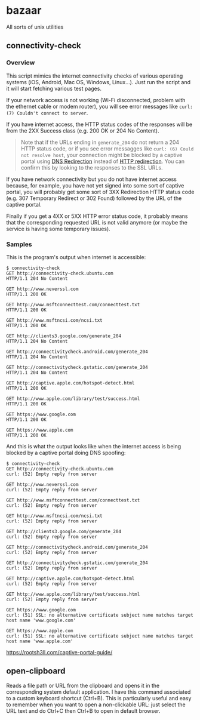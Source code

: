 # bazaar
All sorts of unix utilities

## connectivity-check

### Overview

This script mimics the internet connectivity checks of various operating systems (iOS, Android, Mac OS, Windows, Linux...). Just run the script and it will start fetching various test pages.

If your network access is not working (Wi-Fi disconnected, problem with the ethernet cable or modem router), you will see error messages like `curl: (7) Couldn't connect to server`.

If you have internet access, the HTTP status codes of the responses will be from the 2XX Success class (e.g. 200 OK or 204 No Content).

> Note that if the URLs ending in `generate_204` do not return a 204 HTTP status code, or if you see error messagges like `curl: (6) Could not resolve host`, your connection might be blocked by a captive portal using [DNS Redirection](https://en.wikipedia.org/wiki/Captive_portal#Redirect_by_DNS) instead of [HTTP redirection](https://en.wikipedia.org/wiki/Captive_portal#HTTP_redirect). You can confirm this by looking to the responses to the SSL URLs.

If you have network connectivity but you do not have internet access because, for example, you have not yet signed into some sort of captive portal, you will probably get some sort of 3XX Redirection HTTP status code (e.g. 307 Temporary Redirect or 302 Found) followed by the URL of the captive portal.

Finally if you get a 4XX or 5XX HTTP error status code, it probably means that the corresponding requested URL is not valid anymore (or maybe the service is having some temporary issues).

### Samples

This is the program's output when internet is accessible:
```
$ connectivity-check
GET http://connectivity-check.ubuntu.com
HTTP/1.1 204 No Content

GET http://www.neverssl.com
HTTP/1.1 200 OK

GET http://www.msftconnecttest.com/connecttest.txt
HTTP/1.1 200 OK

GET http://www.msftncsi.com/ncsi.txt
HTTP/1.1 200 OK

GET http://clients3.google.com/generate_204
HTTP/1.1 204 No Content

GET http://connectivitycheck.android.com/generate_204
HTTP/1.1 204 No Content

GET http://connectivitycheck.gstatic.com/generate_204
HTTP/1.1 204 No Content

GET http://captive.apple.com/hotspot-detect.html
HTTP/1.1 200 OK

GET http://www.apple.com/library/test/success.html
HTTP/1.1 200 OK

GET https://www.google.com
HTTP/1.1 200 OK

GET https://www.apple.com
HTTP/1.1 200 OK
```

And this is what the output looks like when the internet access is being blocked by a captive portal doing DNS spoofing:
```
$ connectivity-check
GET http://connectivity-check.ubuntu.com
curl: (52) Empty reply from server

GET http://www.neverssl.com
curl: (52) Empty reply from server

GET http://www.msftconnecttest.com/connecttest.txt
curl: (52) Empty reply from server

GET http://www.msftncsi.com/ncsi.txt
curl: (52) Empty reply from server

GET http://clients3.google.com/generate_204
curl: (52) Empty reply from server

GET http://connectivitycheck.android.com/generate_204
curl: (52) Empty reply from server

GET http://connectivitycheck.gstatic.com/generate_204
curl: (52) Empty reply from server

GET http://captive.apple.com/hotspot-detect.html
curl: (52) Empty reply from server

GET http://www.apple.com/library/test/success.html
curl: (52) Empty reply from server

GET https://www.google.com
curl: (51) SSL: no alternative certificate subject name matches target host name 'www.google.com'

GET https://www.apple.com
curl: (51) SSL: no alternative certificate subject name matches target host name 'www.apple.com'
```

https://rootsh3ll.com/captive-portal-guide/

## open-clipboard

Reads a file path or URL from the clipboard and opens it in the corresponding system default application. I have this command associated to a custom keyboard shortcut (Ctrl+B). This is particularly useful and easy to remember when you want to open a non-clickable URL: just select the URL text and do Ctrl+C then Ctrl+B to open in default browser.
